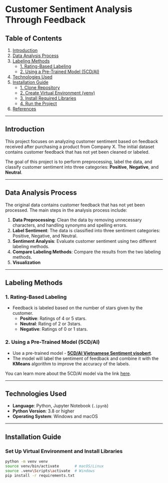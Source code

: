 # Customer Sentiment Analysis Through Feedback

## Table of Contents
1. [Introduction](#introduction)
2. [Data Analysis Process](#data-analysis-process)
3. [Labeling Methods](#labeling-methods)
   - [1. Rating-Based Labeling](#1-rating-based-labeling)
   - [2. Using a Pre-Trained Model (5CD/AI)](#2-using-a-pre-trained-model-5cdai)
4. [Technologies Used](#technologies-used)
5. [Installation Guide](#installation-guide)
   - [1. Clone Repository](#1-clone-repository)
   - [2. Create Virtual Environment (venv)](#2-create-virtual-environment-venv)
   - [3. Install Required Libraries](#3-install-required-libraries)
   - [4. Run the Project](#4-run-the-project)
6. [References](#references)

---

## Introduction
This project focuses on analyzing customer sentiment based on feedback received after purchasing a product from Company X. The initial dataset contains customer feedback that has not yet been cleaned or labeled.

The goal of this project is to perform preprocessing, label the data, and classify customer sentiment into three categories: **Positive**, **Negative**, and **Neutral**.

---

## Data Analysis Process
The original data contains customer feedback that has not yet been processed. The main steps in the analysis process include:

1. **Data Preprocessing**: Clean the data by removing unnecessary characters, and handling synonyms and spelling errors.
2. **Label Sentiment**: The data is classified into three sentiment categories: Positive, Negative, and Neutral.
3. **Sentiment Analysis**: Evaluate customer sentiment using two different labeling methods.
4. **Compare Labeling Methods**: Compare the results from the two labeling methods.
5. **Visualization**

---

## Labeling Methods

### 1. Rating-Based Labeling
- Feedback is labeled based on the number of stars given by the customer.
  - **Positive**: Ratings of 4 or 5 stars.
  - **Neutral**: Rating of 2 or 3stars.
  - **Negative**: Ratings of 0 or 1 stars.

### 2. Using a Pre-Trained Model (5CD/AI)
- Use a pre-trained model - **[5CD/AI Vietnamese Sentiment visobert](https://huggingface.co/5CD-AI/Vietnamese-Sentiment-visobert)**.
- The model will label the sentiment of feedback and combine it with the **KMeans** algorithm to improve the accuracy of the labels.

You can learn more about the 5CD/AI model via the link [here](https://huggingface.co/5CD-AI/Vietnamese-Sentiment-visobert).

---

## Technologies Used
- **Language**: Python, Jupyter Notebook (`.ipynb`)
- **Python Version**: 3.8 or higher
- **Operating System**: Windows and macOS

---

## Installation Guide

### Set Up Virtual Environment and Install Libraries

```bash
python -m venv venv
source venv/bin/activate       # macOS/Linux
source .venv\Scripts\activate  # Windows
pip install -r requirements.txt

